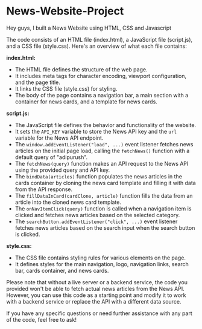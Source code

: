 # News-Website-Project
Hey guys, I built a News Website using HTML, CSS and Javascript

The code consists of an HTML file (index.html), a JavaScript file (script.js), and a CSS file (style.css). Here's an overview of what each file contains:

**index.html:**
- The HTML file defines the structure of the web page.
- It includes meta tags for character encoding, viewport configuration, and the page title.
- It links the CSS file (style.css) for styling.
- The body of the page contains a navigation bar, a main section with a container for news cards, and a template for news cards.

**script.js:**
- The JavaScript file defines the behavior and functionality of the website.
- It sets the `API_KEY` variable to store the News API key and the `url` variable for the News API endpoint.
- The `window.addEventListener("load", ...)` event listener fetches news articles on the initial page load, calling the `fetchNews()` function with a default query of "adipurush".
- The `fetchNews(query)` function makes an API request to the News API using the provided query and API key.
- The `bindData(articles)` function populates the news articles in the cards container by cloning the news card template and filling it with data from the API response.
- The `fillDataInCard(cardClone, article)` function fills the data from an article into the cloned news card template.
- The `onNavItemClick(query)` function is called when a navigation item is clicked and fetches news articles based on the selected category.
- The `searchButton.addEventListener("click", ...)` event listener fetches news articles based on the search input when the search button is clicked.

**style.css:**
- The CSS file contains styling rules for various elements on the page.
- It defines styles for the main navigation, logo, navigation links, search bar, cards container, and news cards.

Please note that without a live server or a backend service, the code you provided won't be able to fetch actual news articles from the News API. However, you can use this code as a starting point and modify it to work with a backend service or replace the API with a different data source.

If you have any specific questions or need further assistance with any part of the code, feel free to ask!
